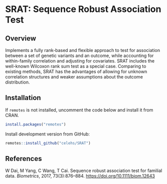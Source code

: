 
# SRAT: Sequence Robust Association Test

## Overview

Implements a fully rank-based and flexible approach to test for
association between a set of genetic variants and an outcome, while
accounting for within-family correlation and adjusting for covariates.
SRAT includes the well-known Wilcoxon rank sum test as a special case.
Comparing to existing methods, SRAT has the advantages of allowing for
unknown correlation structures and weaker assumptions about the outcome
distribution.

## Installation

If `remotes` is not installed, uncomment the code below and install it
from CRAN.

``` r
install.packages("remotes")
```

Install development version from GitHub:

``` r
remotes::install_github("celehs/SRAT")
```

## References

W Dai, M Yang, C Wang, T Cai. Sequence robust association test for
familial data. *Biometrics*, 2017, 73(3):876–884.
<https://doi.org/10.1111/biom.12643>
